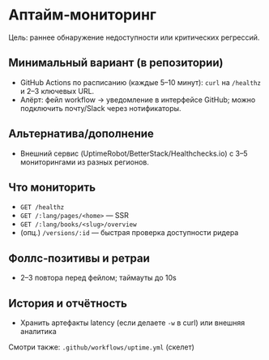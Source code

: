 # Аптайм‑мониторинг

Цель: раннее обнаружение недоступности или критических регрессий.

## Минимальный вариант (в репозитории)

- GitHub Actions по расписанию (каждые 5–10 минут): `curl` на `/healthz` и 2–3 ключевых URL.
- Алёрт: фейл workflow → уведомление в интерфейсе GitHub; можно подключить почту/Slack через нотификаторы.

## Альтернатива/дополнение

- Внешний сервис (UptimeRobot/BetterStack/Healthchecks.io) с 3–5 мониторингами из разных регионов.

## Что мониторить

- `GET /healthz`
- `GET /:lang/pages/<home>` — SSR
- `GET /:lang/books/<slug>/overview`
- (опц.) `/versions/:id` — быстрая проверка доступности ридера

## Фоллс‑позитивы и ретраи

- 2–3 повтора перед фейлом; таймауты до 10s

## История и отчётность

- Хранить артефакты latency (если делаете `-w` в curl) или внешняя аналитика

Смотри также: `.github/workflows/uptime.yml` (скелет)
